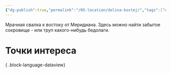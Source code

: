 ```yaml
---
{"dg-publish":true,"permalink":"/05-location/dolina-kostej/","tags":["локация/пригород"]}
---
```


Мрачная свалка к востоку от Меридиана. Здесь можно найти забытое сокровище - или труп какого-нибудь бедолаги.
# Точки интереса

{ .block-language-dataview}
